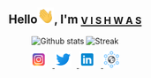 <div align="center">
<h2>Hello<img src="https://github.com/vstark21/vstark21/blob/master/Hi.gif" width=30px alt="Hi_GIF">, I'm <a href="https://github.com/vstark21"><small>V I S H W A S</small></a></h2>
</div>
<div align="center">
    <img src="https://github-readme-stats.vercel.app/api?username=vstark21&show_icons=true&theme=tokyonight"alt="Github stats" width=45%>
    <img src="https://github-readme-streak-stats.herokuapp.com/?user=vstark21&theme=tokyonight" alt="Streak" width=45%>
    <br>
</div>

<!-- <div>
    	<img alt="Python" src="https://img.shields.io/badge/python%20-%2314354C.svg?&style=for-the-badge&logo=python&logoColor=white"/>
        <img alt="C++" src="https://img.shields.io/badge/c++%20-%2300599C.svg?&style=for-the-badge&logo=c%2B%2B&ogoColor=white"/>
		<img alt="Java" src="https://img.shields.io/badge/java-%23ED8B00.svg?&style=for-the-badge&logo=java&logoColor=white"/>
    	<img alt="Git" src="https://img.shields.io/badge/git%20-%23F05033.svg?&style=for-the-badge&logo=git&logoColor=white"/>
		<img alt="TensorFlow" src="https://img.shields.io/badge/TensorFlow%20-%23FF6F00.svg?&style=for-the-badge&logo=TensorFlow&logoColor=white"/>
    	<img alt="PyTorch" src="https://img.shields.io/badge/PyTorch%20-%23EE4C2C.svg?&style=for-the-badge&logo=PyTorch&logoColor=white" />
</div> -->

<div align="center" style="padding-top:10px;">
<a href="https://www.instagram.com/v_i_s_h_w_a21/">
<img src="https://github.com/vstark21/vstark21/blob/master/instagram.png" width=30px style="padding-right:10px;">
</a>
<a href="https://twitter.com/VishwasChepuri">
<img src="https://github.com/vstark21/vstark21/blob/master/twitter.png" width=30px style="padding-right:10px;">
</a>
<a href="https://www.linkedin.com/in/vishwas-chepuri">
<img src="https://github.com/vstark21/vstark21/blob/master/linkedin.png" width=30px style="padding-right:10px;">
</a>
<a href="https://vstark21.github.io">
<img src="https://github.com/vstark21/vstark21/blob/master/website.png" width=30px>
</a>
</div>



